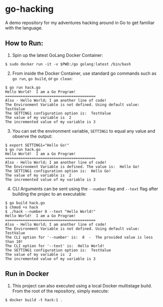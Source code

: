 # go-hacking
A demo repository for my adventures hacking around in Go to get familiar with the language.

## How to Run:

1. Spin up the latest GoLang Docker Container:

```
$ sudo docker run -it -v $PWD:/go golang:latest /bin/bash
```

2. From inside the Docker Container, use standard go commands such as `go run`, `go build`, or `go clean`:

```
$ go run hack.go
Hello World!  I am a Go Program!
=========================================
Also - Hello World; I am another line of code!
The Environment Variable is not defined. Using default value:  TestValue
The SETTING1 configuration option is:  TestValue
The value of my variable is  2
The incremented value of my variable is 3
```

3. You can set the environment variable, `SETTING1` to equal any value and observe the output:

```
$ export SETTING1="Hello Go!"
$ go run hack.go
Hello World!  I am a Go Program!
=========================================
Also - Hello World; I am another line of code!
The Environment Variable is defined. The value is:  Hello Go!
The SETTING1 configuration option is:  Hello Go!
The value of my variable is  2
The incremented value of my variable is 3
```
4. CLI Arguments can be sent using the `--number` flag and `--text` flag after building the projec to an executable:

```
$ go build hack.go
$ chmod +x hack
$ ./hack --number 8 --text "Hello World!"
Hello World!  I am a Go Program!
=========================================
Also - Hello World; I am another line of code!
The Environment Variable is not defined. Using default value:  TestValue
The CLI option for '--number' is:  8  -  The provided value is less than 10!
The CLI option for '--text' is:  Hello World!
The SETTING1 configuration option is:  TestValue
The value of my variable is  2
The incremented value of my variable is 3
```

## Run in Docker
1. This project can also executed using a local Docker multistage build.   From the root of the repository, simply execute:

```
$ docker build -t hack:1 .
```
